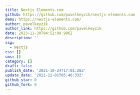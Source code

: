```yaml
---
title: Nextjs Elements.com
github: https://github.com/pavelkeyzik/nextjs-elements.com
demo: https://nextjs-elements.com/
author: pavelkeyzik
author_link: https://github.com/pavelkeyzik
date: 2023-11-30T04:52:09.996Z
description: ''
ssg:
  - Nextjs
css: []
cms: []
category: []
draft: false
publish_date: '2021-10-24T17:01:28Z'
update_date: '2021-12-01T05:46:33Z'
github_star: 0
github_fork: 0
---
```

